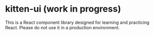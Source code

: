 # kitten-ui (work in progress)

This is a React component library designed for learning and practicing React. Please do not use it in a production environment.
